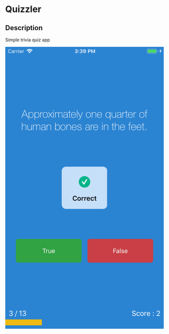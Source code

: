 
#  Quizzler

## Description

Simple trivia quiz app 

![](https://raw.githubusercontent.com/AnthonyJean/Quizzler/master/screenshot.png)

